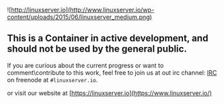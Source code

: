 ![http://linuxserver.io](http://www.linuxserver.io/wp-content/uploads/2015/06/linuxserver_medium.png)

## This is a Container in active development, and should not be used by the general public.
If you are curious about the current progress or want to comment\contribute to this work, feel free to join us at out irc channel:
[IRC](https://www.linuxserver.io/index.php/irc/) on freenode at `#linuxserver.io`.

or visit our website at [https://linuxserver.io](https://www.linuxserver.io/)
